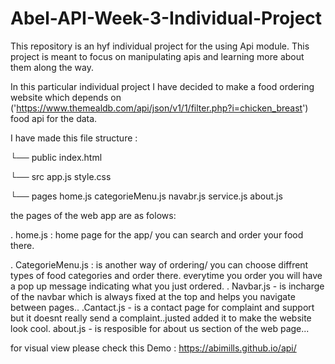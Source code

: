 # Abel-API-Week-3-Individual-Project



This repository is an hyf individual project for the using Api module.
This project is meant to focus on manipulating apis and learning
 more about them along the way.

In this particular individual project I have decided to make a food ordering website which depends on 
('https://www.themealdb.com/api/json/v1/1/filter.php?i=chicken_breast') food api for the data.

I have made this file structure :


└── public
index.html

└── src
app.js
style.css

└── pages
home.js
categorieMenu.js
navabr.js
service.js
about.js

the pages of the web app are as folows:

. home.js :  home page for the app/ you can search and order your food there.

. CategorieMenu.js : is another way of ordering/ you can choose diffrent types of food categories and 
order there. everytime you order you will have a pop up message indicating what you just ordered.
. Navbar.js - is incharge of the navbar which is always fixed at the top and helps you navigate between pages..
.Cantact.js - is a contact page for complaint and support but it doesnt really send a complaint..justed added it to make the website look cool.
about.js - is resposible for about us section of the web page...

for visual view please check this 
Demo : https://abimills.github.io/api/

